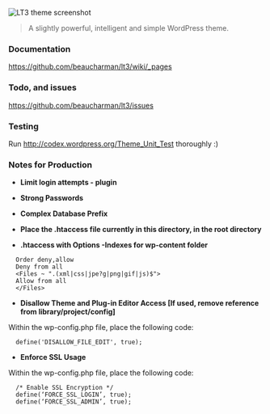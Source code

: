 ![LT3 theme screenshot](https://raw.github.com/beaucharman/lt3/screenshot.png "A slightly powerful, intelligent and simple WordPress theme.")

> A slightly powerful, intelligent and simple WordPress theme.



### Documentation

https://github.com/beaucharman/lt3/wiki/_pages



### Todo, and issues

https://github.com/beaucharman/lt3/issues



### Testing

Run http://codex.wordpress.org/Theme_Unit_Test thoroughly :)



### Notes for Production

- **Limit login attempts - plugin**

- **Strong Passwords**

- **Complex Database Prefix**

- **Place the .htaccess file currently in this directory, in the root directory**

- **.htaccess with Options -Indexes for wp-content folder**

```
  Order deny,allow
  Deny from all
  <Files ~ ".(xml|css|jpe?g|png|gif|js)$">
  Allow from all
  </Files>
```
- **Disallow Theme and Plug-in Editor Access [If used, remove reference from library/project/config]**

Within the wp-config.php file, place the following code:

```
  define('DISALLOW_FILE_EDIT', true);
```

- **Enforce SSL Usage**

Within the wp-config.php file, place the following code:

```
  /* Enable SSL Encryption */
  define(‘FORCE_SSL_LOGIN’, true);
  define(‘FORCE_SSL_ADMIN’, true);
```
